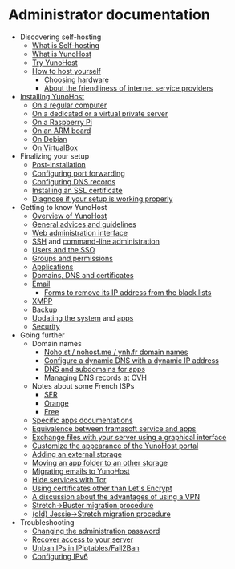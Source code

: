 # Administrator documentation

* Discovering self-hosting
    * [What is Self-hosting](/selfhosting)
    * [What is YunoHost](/whatsyunohost)
    * [Try YunoHost](/try)
    * [How to host yourself](howtohostyourself)
        * [Choosing hardware](/hardware)
        * [About the friendliness of internet service providers](/isp)
* [Installing YunoHost](/install)
    * [On a regular computer](/install_iso)
    * [On a dedicated or a virtual private server](/install_on_vps)
    * [On a Raspberry Pi](/install_on_raspberry)
    * [On an ARM board](/install_on_arm_board)
    * [On Debian](/install_on_debian)
    * [On VirtualBox](/install_on_virtualbox)
* Finalizing your setup
    * [Post-installation](/postinstall)
    * [Configuring port forwarding](/isp_box_config)
    * [Configuring DNS records](/dns_config)
    * [Installing an SSL certificate](/certificate)
    * [Diagnose if your setup is working properly](/diagnostic)
* Getting to know YunoHost
    * [Overview of YunoHost](/overview)
    * [General advices and guidelines](/guidelines)
    * [Web administration interface](/admin)
    * [SSH](/ssh) and [command-line administration](/commandline)
    * [Users and the SSO](/users)
    * [Groups and permissions](/groups_and_permissions)
    * [Applications](/apps_overview)
    * [Domains, DNS and certificates](/domains)
    * [Email](/email)
       * [Forms to remove its IP address from the black lists](/blacklist_forms)
    * [XMPP](/XMPP)
    * [Backup](/backup)
    * [Updating the system](/update) and [apps](/app_update)
    * [Security](/security)
* Going further
    * Domain names
        * [Noho.st / nohost.me / ynh.fr domain names](/dns_nohost_me)
        * [Configure a dynamic DNS with a dynamic IP address](/dns_dynamicip)
        * [DNS and subdomains for apps](/dns_subdomains)
        * [Managing DNS records at OVH](/OVH)
    * Notes about some French ISPs
        * [SFR](/isp_sfr)
        * [Orange](/isp_orange)
        * [Free](/isp_free) 
    * [Specific apps documentations](/appsdoc)
    * [Equivalence between framasoft service and apps](/apps_framasoft)
    * [Exchange files with your server using a graphical interface](/filezilla)
    * [Customize the appearance of the YunoHost portal](/theming)
    * [Adding an external storage](/external_storage)
    * [Moving an app folder to an other storage](/moving_app_folder)
    * [Migrating emails to YunoHost](/email_migration)
    * [Hide services with Tor](/torhiddenservice)
    * [Using certificates other than Let's Encrypt](/certificate_custom)
    * [A discussion about the advantages of using a VPN](/vpn_advantage)
    * [Stretch->Buster migration procedure](stretch_buster_migration)
    * [(old) Jessie->Stretch migration procedure](jessie_stretch_migration)
* Troubleshooting
    * [Changing the administration password](/change_admin_password)
    * [Recover access to your server](/noaccess)
    * [Unban IPs in IPiptables/Fail2Ban](/fail2ban)
    * [Configuring IPv6](/ipv6)
